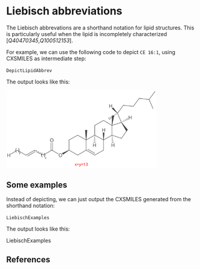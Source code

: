 # Liebisch abbreviations

The Liebisch abbrevations are a shorthand notation for lipid structures. This is particularly useful
when the lipid is incompletely characterized [<cite>Q40470345</cite>,<cite>Q100512153</cite>].

For example, we can use the following code to depict `CE 16:1`, using CXSMILES as intermediate step:

<code>DepictLipidAbbrev</code>

The output looks like this:

<img src="./images/generated/CE_16:1.svg" width="400" alt="Depiction of the 2D structure of CE 16:1" />

## Some examples

Instead of depicting, we can just output the CXSMILES generated from the shorthand notation:

<code>LiebischExamples</code>

The output looks like this:

<out>LiebischExamples</out>

## References

<references/>

